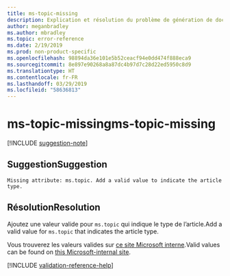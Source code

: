 ```yaml
---
title: ms-topic-missing
description: Explication et résolution du problème de génération de documents ms-topic-missing
author: meganbradley
ms.author: mbradley
ms.topic: error-reference
ms.date: 2/19/2019
ms.prod: non-product-specific
ms.openlocfilehash: 98894da36e101e5b52ceacf94e0dd474f888eca9
ms.sourcegitcommit: 8e897e90268a8a87dc4b97d7c28d22ed5950c8d9
ms.translationtype: HT
ms.contentlocale: fr-FR
ms.lasthandoff: 03/29/2019
ms.locfileid: "58636813"
---
```

# <a name="ms-topic-missing"></a><span data-ttu-id="9cb25-103">ms-topic-missing</span><span class="sxs-lookup"><span data-stu-id="9cb25-103">ms-topic-missing</span></span>

[!INCLUDE [suggestion-note](includes/suggestion-note.md)]

## <a name="suggestion"></a><span data-ttu-id="9cb25-104">Suggestion</span><span class="sxs-lookup"><span data-stu-id="9cb25-104">Suggestion</span></span>

`Missing attribute: ms.topic. Add a valid value to indicate the article type.`

## <a name="resolution"></a><span data-ttu-id="9cb25-105">Résolution</span><span class="sxs-lookup"><span data-stu-id="9cb25-105">Resolution</span></span>

<span data-ttu-id="9cb25-106">Ajoutez une valeur valide pour `ms.topic` qui indique le type de l’article.</span><span class="sxs-lookup"><span data-stu-id="9cb25-106">Add a valid value for `ms.topic` that indicates the article type.</span></span>

<span data-ttu-id="9cb25-107">Vous trouverez les valeurs valides sur [ce site Microsoft interne](https://docsmetadatatool.azurewebsites.net/allowlists).</span><span class="sxs-lookup"><span data-stu-id="9cb25-107">Valid values can be found on [this Microsoft-internal site](https://docsmetadatatool.azurewebsites.net/allowlists).</span></span>

<!--make sure to add this file to your includes folder and verify the path-->
[!INCLUDE [validation-reference-help](includes/validation-reference-help.md)]